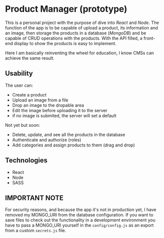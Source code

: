 # Product Manager (prototype)

This is a personal project with the purpose of dive into _React_ and _Node_.
The function of the app is to be capable of upload a product, its information and an image, then storage the products in a database (_MongoDB_) and be capable of CRUD operations with the products. With the API filled, a front-end display to show the products is easy to implement.

Here I am basically reinventing the wheel for education, I know CMSs can achieve the same result.

## Usability

The user can:

- Create a product
- Upload an image from a file
- Drop an image to the dropable area
- Edit the image before uploading it to the server
- if no image is submited, the server will set a default

Not yet but soon: 

- Delete, update, and see all the products in the database
- Authenticate and authorize (roles)
- Add categories and assign products to them (drag and drop)

## Technologies

- React
- Node
- SASS

## IMPORTANT NOTE

For security reasons, and because the app it's not in production yet, I have removed my MONGO_URI from the database configuration.
If you want to save files to check out the functionality in a development environment you have to pass a MONGO_URI yourself in the ```config/config.js``` as an export from a custom ```secrets.js``` file.
